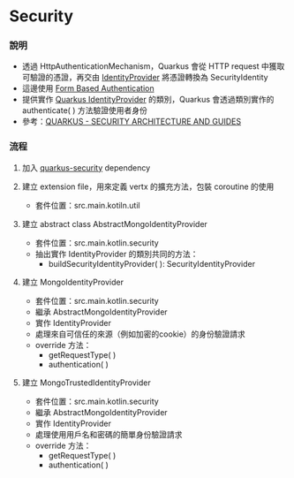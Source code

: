 # Security
### 說明
* 透過 HttpAuthenticationMechanism，Quarkus 會從 HTTP request 中獲取可驗證的憑證，再交由 [IdentityProvider](https://quarkus.io/guides/security#identity-providers) 將憑證轉換為 SecurityIdentity
* 這邊使用 [Form Based Authentication](https://quarkus.io/guides/security-built-in-authentication#form-auth)
* 提供實作 [Quarkus IdentityProvider](https://quarkus.io/guides/security#identity-providers) 的類別，Quarkus 會透過類別實作的 authenticate( ) 方法驗證使用者身份
* 參考：[QUARKUS - SECURITY ARCHITECTURE AND GUIDES
  ](https://quarkus.io/guides/security)

### 流程
1. 加入 [quarkus-security](https://mvnrepository.com/artifact/io.quarkus/quarkus-security) dependency
1. 建立 extension file，用來定義 vertx 的擴充方法，包裝 coroutine 的使用
    * 套件位置：src.main.kotiln.util

2. 建立 abstract class AbstractMongoIdentityProvider
    * 套件位置：src.main.kotlin.security
    * 抽出實作 IdentityProvider 的類別共同的方法：
        * buildSecurityIdentityProvider( ): SecurityIdentityProvider

3. 建立 MongoIdentityProvider
    * 套件位置：src.main.kotlin.security
    * 繼承 AbstractMongoIdentityProvider
    * 實作 IdentityProvider<TrustedAuthenticationRequest>
    * 處理來自可信任的來源（例如加密的cookie）的身份驗證請求
    * override 方法：
        * getRequestType( )
        * authentication( )
    
3. 建立 MongoTrustedIdentityProvider
    * 套件位置：src.main.kotlin.security
    * 繼承 AbstractMongoIdentityProvider
    * 實作 IdentityProvider<UsernamePasswordAuthenticationRequest>
    * 處理使用用戶名和密碼的簡單身份驗證請求
    * override 方法：
        * getRequestType( )
        * authentication( )